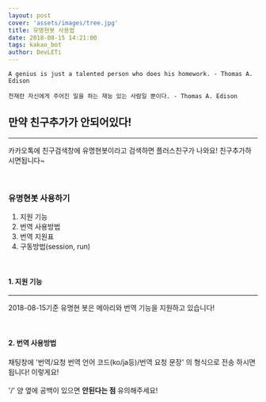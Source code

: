 ```yaml
---
layout: post
cover: 'assets/images/tree.jpg'
title: 유명현봇 사용법
date: 2018-08-15 14:21:00
tags: kakao_bot
author: DevLETi
---
```



```
A genius is just a talented person who does his homework. - Thomas A. Edison

천재란 자신에게 주어진 일을 하는 재능 있는 사람일 뿐이다. - Thomas A. Edison
```


## 만약 친구추가가 안되어있다!
<hr />

<p>카카오톡에 친구검색창에 유명현봇이라고 검색하면 플러스친구가 나와요! 친구추가하시면됩니다~</p>


<br/>

<h3>유명현봇 사용하기</h3>

<ol>
<li>지원 기능</li>
<li>번역 사용방법</li>
<li>번역 지원표</li>
<li>구동방법(session, run)</li>
</ol>


<br/>

<h4>1. 지원 기능</h4>
<hr />

<p>2018-08-15기준 유명현 봇은 메아리와 번역 기능을 지원하고 있습니다!</p>


<br/>

<h4>2. 번역 사용방법</h4>

<p>채팅창에 '번역/요청 번역 언어 코드(ko/ja등)/번역 요청 문장' 의 형식으로 전송 하시면 됩니다! 이렇게요!<br/>
<amp-img src="{{ site.baseurl }}assets/bot_ex/trans_ex.png" width="128" height="220" layout="responsive" alt="" class="mb3"></amp-img><br/>
'/' 양 옆에 공백이 있으면 <strong>안된다는 점</strong> 유의해주세요!</p>
<table>
</table>
